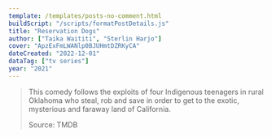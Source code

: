 ```yaml
---
template: /templates/posts-no-comment.html
buildScript: "/scripts/formatPostDetails.js"
title: "Reservation Dogs"
author: ["Taika Waititi", "Sterlin Harjo"]
cover: "ApzExFmLWANlp0BJUHmtDZRKyCA"
dateCreated: "2022-12-01"
dataTag: ["tv series"]
year: "2021"
---
```


> This comedy follows the exploits of four Indigenous teenagers in rural Oklahoma who steal, rob and save in order to get to the exotic, mysterious and faraway land of California.
>
> Source: TMDB
